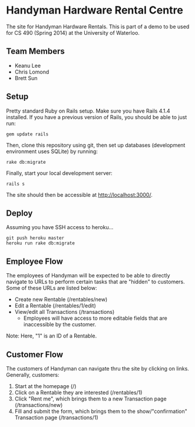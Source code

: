 # Handyman Hardware Rental Centre

The site for Handyman Hardware Rentals. This is part of a demo to be used for CS 490 (Spring 2014) at the University of Waterloo.

## Team Members

* Keanu Lee
* Chris Lomond
* Brett Sun

## Setup

Pretty standard Ruby on Rails setup. Make sure you have Rails 4.1.4 installed. If you have a previous version of Rails, you should be able to just run:

```
gem update rails
```

Then, clone this repository using git, then set up databases (development environment uses SQLite) by running:

```
rake db:migrate
```

Finally, start your local development server:

```
rails s
```

The site should then be accessible at [http://localhost:3000/](http://localhost:3000/).

## Deploy

Assuming you have SSH access to heroku...

```
git push heroku master
heroku run rake db:migrate
```

## Employee Flow

The employees of Handyman will be expected to be able to directly navigate to URLs to perform certain tasks that are "hidden" to customers. Some of these URLs are listed below:

* Create new Rentable (/rentables/new)
* Edit a Rentable (/rentables/1/edit)
* View/edit all Transactions (/transactions)
  * Employees will have access to more editable fields that are inaccessible by the customer.

Note: Here, "1" is an ID of a Rentable.

## Customer Flow

The customers of Handyman can navigate thru the site by clicking on links. Generally, customers:

1. Start at the homepage (/)
2. Click on a Rentable they are interested (/rentables/1)
3. Click "Rent me", which brings them to a new Transaction page (/transactions/new)
4. Fill and submit the form, which brings them to the show/"confirmation" Transaction page (/transactions/1)
